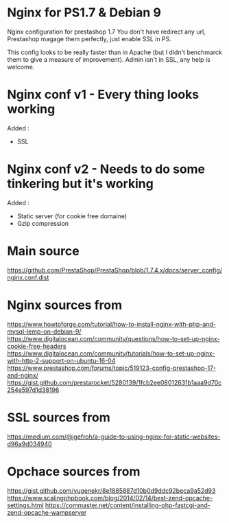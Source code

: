 # Nginx for PS1.7 & Debian 9
Nginx configuration for prestashop 1.7
You don't have redirect any url, Prestashop magage them perfectly, just enable SSL in PS.

This config looks to be really faster than in Apache (but I didn't benchmarck them to give a measure of improvement).
Admin isn't in SSL, any help is welcome.

# Nginx conf v1 - Every thing looks working
Added :
  - SSL


# Nginx conf v2 - Needs to do some tinkering but it's working
Added :
  - Static server (for cookie free domaine)
  - Gzip compression

# Main source
https://github.com/PrestaShop/PrestaShop/blob/1.7.4.x/docs/server_config/nginx.conf.dist

# Nginx sources from
https://www.howtoforge.com/tutorial/how-to-install-nginx-with-php-and-mysql-lemp-on-debian-9/
https://www.digitalocean.com/community/questions/how-to-set-up-nginx-cookie-free-headers
https://www.digitalocean.com/community/tutorials/how-to-set-up-nginx-with-http-2-support-on-ubuntu-16-04
https://www.prestashop.com/forums/topic/519123-config-prestashop-17-and-nginx/
https://gist.github.com/prestarocket/5280139/1fcb2ee08012631b1aaa9d70c254e597d1d38196

# SSL sources from
https://medium.com/@jgefroh/a-guide-to-using-nginx-for-static-websites-d96a9d034940

# Opchace sources from
https://gist.github.com/yugenekr/8e1885887d10b0d9ddc92beca9a52d93
https://www.scalingphpbook.com/blog/2014/02/14/best-zend-opcache-settings.html
https://commaster.net/content/installing-php-fastcgi-and-zend-opcache-wampserver
